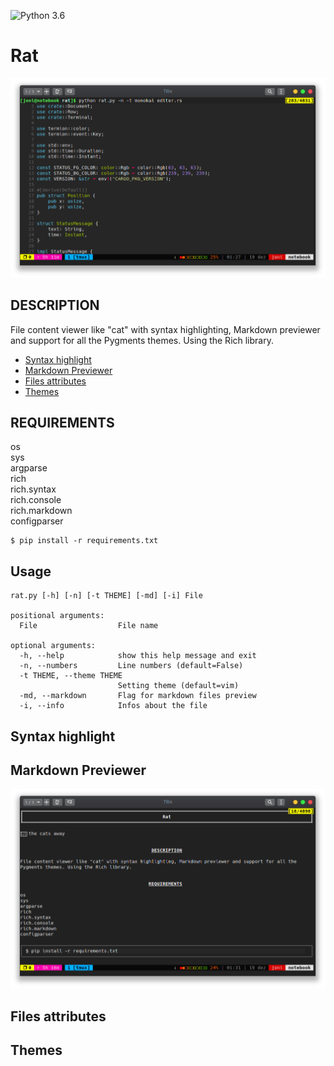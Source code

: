 ![Python 3.6](https://img.shields.io/badge/Python-3.6-blue.svg)

# Rat

![the cats away](https://github.com/oTropicalista/rat/blob/master/img/img1.png)

## DESCRIPTION
File content viewer like "cat" with syntax highlighting, Markdown previewer and support for all the Pygments themes. Using the Rich library.

- [Syntax highlight](#Syntax-highlight)
- [Markdown Previewer](#Markdown-Previewer)
- [Files attributes](#Files-attributes)
- [Themes](#Themes)

## REQUIREMENTS
os\
sys\
argparse\
rich\
rich.syntax\
rich.console\
rich.markdown\
configparser

```
$ pip install -r requirements.txt
```

## Usage
```
rat.py [-h] [-n] [-t THEME] [-md] [-i] File

positional arguments:
  File                  File name

optional arguments:
  -h, --help            show this help message and exit
  -n, --numbers         Line numbers (default=False)
  -t THEME, --theme THEME
                        Setting theme (default=vim)
  -md, --markdown       Flag for markdown files preview
  -i, --info            Infos about the file

```

## Syntax highlight

## Markdown Previewer
![opa](https://github.com/oTropicalista/rat/blob/master/img/img2.png)

## Files attributes

## Themes